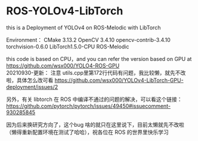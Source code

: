 # ROS-YOLOv4-LibTorch
this is a Deployment of YOLOv4  on ROS-Melodic with LibTorch

Environment： 
CMake 3.13.2 
OpenCV 3.4.10 
opencv-contrib-3.4.10 
torchvision-0.6.0 
LibTorch1.5.0-CPU
ROS-Melodic
  
this code is based on CPU，and you can refer the version based on GPU at https://github.com/wsx000/YOLO4-ROS-GPU  
20210930-更新：
注意 utils.cpp里第172行代码有问题，我比较懒，就先不改啦，具体怎么改可看 https://github.com/wsx000/YOLOv4-LibTorch-GPU-deployment/issues/2

另外，有关 libtorch 在 ROS 中编译不通过的问题的解决，可以看这个链接：
https://github.com/pytorch/pytorch/issues/49450#issuecomment-930285845

因为后来换研究方向了，这个bug 啥的就只在这里说下，目前太懒就先不改啦（懒得重新配置环境在测试了哈哈），祝各位在 ROS 的世界里快乐学习
